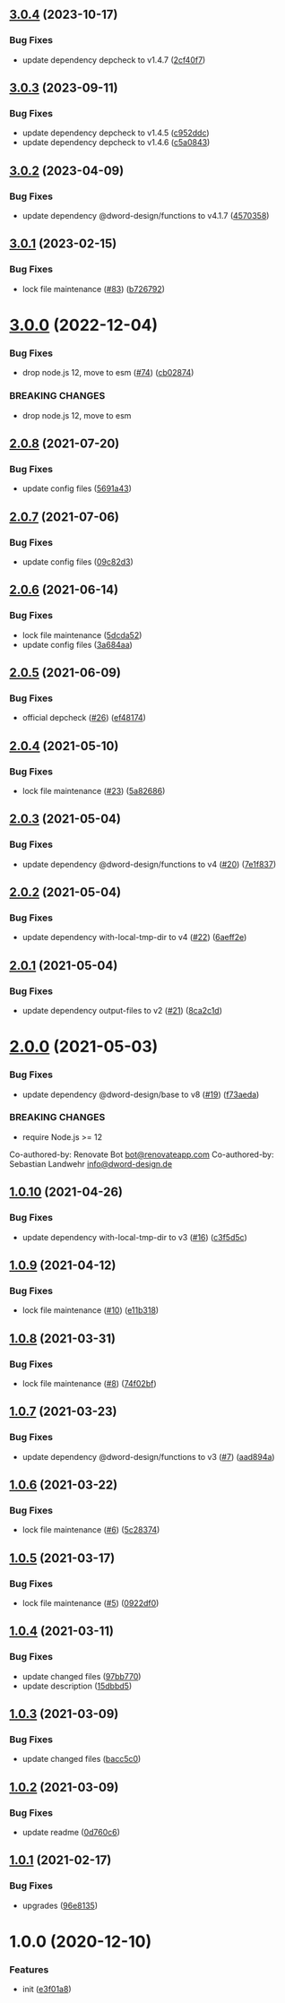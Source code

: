 ## [3.0.4](https://github.com/dword-design/depcheck-detector-package-name/compare/v3.0.3...v3.0.4) (2023-10-17)


### Bug Fixes

* update dependency depcheck to v1.4.7 ([2cf40f7](https://github.com/dword-design/depcheck-detector-package-name/commit/2cf40f76790ae633ceff6068433e6c21b493f66d))

## [3.0.3](https://github.com/dword-design/depcheck-detector-package-name/compare/v3.0.2...v3.0.3) (2023-09-11)


### Bug Fixes

* update dependency depcheck to v1.4.5 ([c952ddc](https://github.com/dword-design/depcheck-detector-package-name/commit/c952ddce7b3b97cc5a449bed7c85c55d164e25a4))
* update dependency depcheck to v1.4.6 ([c5a0843](https://github.com/dword-design/depcheck-detector-package-name/commit/c5a0843d21e5434558c6bb929ead56ce093e807e))

## [3.0.2](https://github.com/dword-design/depcheck-detector-package-name/compare/v3.0.1...v3.0.2) (2023-04-09)


### Bug Fixes

* update dependency @dword-design/functions to v4.1.7 ([4570358](https://github.com/dword-design/depcheck-detector-package-name/commit/457035889ae57eaf7ce4318510d78221e07e113c))

## [3.0.1](https://github.com/dword-design/depcheck-detector-package-name/compare/v3.0.0...v3.0.1) (2023-02-15)


### Bug Fixes

* lock file maintenance ([#83](https://github.com/dword-design/depcheck-detector-package-name/issues/83)) ([b726792](https://github.com/dword-design/depcheck-detector-package-name/commit/b726792dae5022e35dda59644350917543386257))

# [3.0.0](https://github.com/dword-design/depcheck-detector-package-name/compare/v2.0.8...v3.0.0) (2022-12-04)


### Bug Fixes

* drop node.js 12, move to esm ([#74](https://github.com/dword-design/depcheck-detector-package-name/issues/74)) ([cb02874](https://github.com/dword-design/depcheck-detector-package-name/commit/cb02874c5881f4bc5f6a7f55b49b7dfde6f60389))


### BREAKING CHANGES

* drop node.js 12, move to esm

## [2.0.8](https://github.com/dword-design/depcheck-detector-package-name/compare/v2.0.7...v2.0.8) (2021-07-20)


### Bug Fixes

* update config files ([5691a43](https://github.com/dword-design/depcheck-detector-package-name/commit/5691a43e0436eff15abe5c5c1b1b8630f4f43356))

## [2.0.7](https://github.com/dword-design/depcheck-detector-package-name/compare/v2.0.6...v2.0.7) (2021-07-06)


### Bug Fixes

* update config files ([09c82d3](https://github.com/dword-design/depcheck-detector-package-name/commit/09c82d3edceb228d9427e9070a15d5d8d1e074ba))

## [2.0.6](https://github.com/dword-design/depcheck-detector-package-name/compare/v2.0.5...v2.0.6) (2021-06-14)


### Bug Fixes

* lock file maintenance ([5dcda52](https://github.com/dword-design/depcheck-detector-package-name/commit/5dcda52e696fa7cef1474bdd46e8e6e820fa39b2))
* update config files ([3a684aa](https://github.com/dword-design/depcheck-detector-package-name/commit/3a684aa9fc6881a5bd445f08b77266ae61f54070))

## [2.0.5](https://github.com/dword-design/depcheck-detector-package-name/compare/v2.0.4...v2.0.5) (2021-06-09)


### Bug Fixes

* official depcheck ([#26](https://github.com/dword-design/depcheck-detector-package-name/issues/26)) ([ef48174](https://github.com/dword-design/depcheck-detector-package-name/commit/ef481747cb69e759a8013345d3421110659f8f41))

## [2.0.4](https://github.com/dword-design/depcheck-detector-package-name/compare/v2.0.3...v2.0.4) (2021-05-10)


### Bug Fixes

* lock file maintenance ([#23](https://github.com/dword-design/depcheck-detector-package-name/issues/23)) ([5a82686](https://github.com/dword-design/depcheck-detector-package-name/commit/5a82686f8a3a8ca793790243be421dda430eb752))

## [2.0.3](https://github.com/dword-design/depcheck-detector-package-name/compare/v2.0.2...v2.0.3) (2021-05-04)


### Bug Fixes

* update dependency @dword-design/functions to v4 ([#20](https://github.com/dword-design/depcheck-detector-package-name/issues/20)) ([7e1f837](https://github.com/dword-design/depcheck-detector-package-name/commit/7e1f83743d87db724a32665e25d3d24af1e7620f))

## [2.0.2](https://github.com/dword-design/depcheck-detector-package-name/compare/v2.0.1...v2.0.2) (2021-05-04)


### Bug Fixes

* update dependency with-local-tmp-dir to v4 ([#22](https://github.com/dword-design/depcheck-detector-package-name/issues/22)) ([6aeff2e](https://github.com/dword-design/depcheck-detector-package-name/commit/6aeff2e86382e1008a415d1e90458b060c7f91a8))

## [2.0.1](https://github.com/dword-design/depcheck-detector-package-name/compare/v2.0.0...v2.0.1) (2021-05-04)


### Bug Fixes

* update dependency output-files to v2 ([#21](https://github.com/dword-design/depcheck-detector-package-name/issues/21)) ([8ca2c1d](https://github.com/dword-design/depcheck-detector-package-name/commit/8ca2c1d6ea9751b114f9808aaddaf34f67a40dfb))

# [2.0.0](https://github.com/dword-design/depcheck-detector-package-name/compare/v1.0.10...v2.0.0) (2021-05-03)


### Bug Fixes

* update dependency @dword-design/base to v8 ([#19](https://github.com/dword-design/depcheck-detector-package-name/issues/19)) ([f73aeda](https://github.com/dword-design/depcheck-detector-package-name/commit/f73aeda4ffa54078a4543309a0cbb0e1f58d238f))


### BREAKING CHANGES

* require Node.js >= 12

Co-authored-by: Renovate Bot <bot@renovateapp.com>
Co-authored-by: Sebastian Landwehr <info@dword-design.de>

## [1.0.10](https://github.com/dword-design/depcheck-detector-package-name/compare/v1.0.9...v1.0.10) (2021-04-26)


### Bug Fixes

* update dependency with-local-tmp-dir to v3 ([#16](https://github.com/dword-design/depcheck-detector-package-name/issues/16)) ([c3f5d5c](https://github.com/dword-design/depcheck-detector-package-name/commit/c3f5d5c1c155830c9e2d6c2e55cf30cc962035f7))

## [1.0.9](https://github.com/dword-design/depcheck-detector-package-name/compare/v1.0.8...v1.0.9) (2021-04-12)


### Bug Fixes

* lock file maintenance ([#10](https://github.com/dword-design/depcheck-detector-package-name/issues/10)) ([e11b318](https://github.com/dword-design/depcheck-detector-package-name/commit/e11b318ca0f3422fc2c21fc389824dac3efb0f93))

## [1.0.8](https://github.com/dword-design/depcheck-detector-package-name/compare/v1.0.7...v1.0.8) (2021-03-31)


### Bug Fixes

* lock file maintenance ([#8](https://github.com/dword-design/depcheck-detector-package-name/issues/8)) ([74f02bf](https://github.com/dword-design/depcheck-detector-package-name/commit/74f02bf62fb86360f76752cc5669fd829df8ec62))

## [1.0.7](https://github.com/dword-design/depcheck-detector-package-name/compare/v1.0.6...v1.0.7) (2021-03-23)


### Bug Fixes

* update dependency @dword-design/functions to v3 ([#7](https://github.com/dword-design/depcheck-detector-package-name/issues/7)) ([aad894a](https://github.com/dword-design/depcheck-detector-package-name/commit/aad894a7247589d32e94145baa217608d1712273))

## [1.0.6](https://github.com/dword-design/depcheck-detector-package-name/compare/v1.0.5...v1.0.6) (2021-03-22)


### Bug Fixes

* lock file maintenance ([#6](https://github.com/dword-design/depcheck-detector-package-name/issues/6)) ([5c28374](https://github.com/dword-design/depcheck-detector-package-name/commit/5c28374617c44c5965225170ddc1371d7f608055))

## [1.0.5](https://github.com/dword-design/depcheck-detector-package-name/compare/v1.0.4...v1.0.5) (2021-03-17)


### Bug Fixes

* lock file maintenance ([#5](https://github.com/dword-design/depcheck-detector-package-name/issues/5)) ([0922df0](https://github.com/dword-design/depcheck-detector-package-name/commit/0922df0aaade7dd45fc5a3e8fc4e40d6a539f6ff))

## [1.0.4](https://github.com/dword-design/depcheck-detector-package-name/compare/v1.0.3...v1.0.4) (2021-03-11)


### Bug Fixes

* update changed files ([97bb770](https://github.com/dword-design/depcheck-detector-package-name/commit/97bb77007c98a53d1873c153b35639fa471547da))
* update description ([15dbbd5](https://github.com/dword-design/depcheck-detector-package-name/commit/15dbbd50f5cf5cb396dc74e20c4f89ef5fcb8df5))

## [1.0.3](https://github.com/dword-design/depcheck-detector-package-name/compare/v1.0.2...v1.0.3) (2021-03-09)


### Bug Fixes

* update changed files ([bacc5c0](https://github.com/dword-design/depcheck-detector-package-name/commit/bacc5c0d8df929f66bf7505953ac0992096782f0))

## [1.0.2](https://github.com/dword-design/depcheck-detector-package-name/compare/v1.0.1...v1.0.2) (2021-03-09)


### Bug Fixes

* update readme ([0d760c6](https://github.com/dword-design/depcheck-detector-package-name/commit/0d760c6f5993ddc514b29b3c00b144c399621ffb))

## [1.0.1](https://github.com/dword-design/depcheck-detector-package-name/compare/v1.0.0...v1.0.1) (2021-02-17)


### Bug Fixes

* upgrades ([96e8135](https://github.com/dword-design/depcheck-detector-package-name/commit/96e8135ad15a9f24ac2cbeb57e6b3f58cb4bdd92))

# 1.0.0 (2020-12-10)


### Features

* init ([e3f01a8](https://github.com/dword-design/depcheck-detector-package-name/commit/e3f01a80f390cb31170a888b8c9c6a10a244d794))
